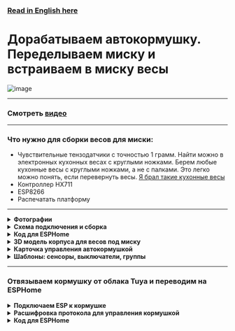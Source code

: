 ### [Read in English here](https://github.com/DivanX10/cat-bowl-with-scales/blob/main/README_EN.md)

# Дорабатываем автокормушку. Переделываем миску и встраиваем в миску весы

![image](https://github.com/DivanX10/cat-bowl-with-scales/assets/64090632/680f93cf-808a-4fb4-938e-c62c3f006a86)


***

### Смотреть [видео](https://youtu.be/qWqOF85e7Kk)

***

### Что нужно для сборки весов для миски:
* Чувствительные тензодатчики с точностью 1 грамм. Найти можно в электронных кухонных весах с круглыми ножками. Берем любые кухонные весы с круглыми ножками, а не с палками. Это легко можно понять, если перевернуть весы. [Я брал такие кухонные весы](https://ozon.ru/t/zewBN6W)
* Контроллер HX711
* ESP8266
* Распечатать платформу 

***

<details>
  <summary><b>Фотографии</b></summary>
  
![image](https://github.com/DivanX10/cat-bowl-with-scales/assets/64090632/df7389fe-d94a-468a-a0af-940cf160bc81)
![image](https://github.com/DivanX10/cat-bowl-with-scales/assets/64090632/f5922b16-2881-4e63-9c3f-eff8ddc1fa62)
![image](https://github.com/DivanX10/cat-bowl-with-scales/assets/64090632/abe8e139-9b38-483d-9db3-028f81224551)
![image](https://github.com/DivanX10/cat-bowl-with-scales/assets/64090632/9f6fc135-7c15-4b94-b5d5-03907ad124ab)


</details>


<details>
  <summary><b>Схема подключения и сборка</b></summary>


![Схема подключения весов к контроллеру HX711 и к ESP8266](https://github.com/DivanX10/cat-bowl-with-scales/assets/64090632/bde19c1b-f528-445c-9f29-a02ab361cd80)

![image](https://github.com/DivanX10/cat-bowl-with-scales/assets/64090632/bbecdcee-01e7-4d82-b56b-de997552f5fb)
![1692211420683](https://github.com/DivanX10/cat-bowl-with-scales/assets/64090632/fed69521-62d4-44f0-bd97-e9a33ec976a5)
![1692211420675](https://github.com/DivanX10/cat-bowl-with-scales/assets/64090632/f258478b-e6c0-4592-86f6-8c3d846ef2f2)
![1692296894910](https://github.com/DivanX10/cat-bowl-with-scales/assets/64090632/24c2ed5a-f6fc-49f3-ae14-95871bf6a00d)
![1692299489836](https://github.com/DivanX10/cat-bowl-with-scales/assets/64090632/dea4d793-994e-4d57-b99e-a52308ee41eb)




  
</details>


<details>
  <summary><b>Код для ESPHome</b></summary>

### Полный код можно посмотреть [здесь](https://github.com/DivanX10/cat-bowl-with-scales/tree/main/config)
***  
Перед тем как использовать весь код, откалибруйте свои весы. Уберите из кода эти строчки и включите журналирование в режиме DEBUG. Так мы будем получать сырые данные. Зафиксируйте вес без груза, скопируйте цифры с логов как есть, потом возъмите груз на 500 грамм и поставьте на весы, зафиксируйте цифры. Все эти цифры запишите в линейный фильтр

Пример фильтра, где `-169085` это сырое значение и это значение без груза на весах, поэтому я указал что данное значение имеет вес 0 грамм, а значение `-92230` отобразилось в логах после того, как я установил груз весом 500 грамм и после указал, что данное значение имеет вес 500 грамм
```
filters:
  - calibrate_linear:
      - -169085 -> 0
      - -92230 -> 500
```

Так выглядит код с журналированием в режиме отладки и без использования фильтра с линейной калибровкой. Это позволит вам получить сырые значения
```
#Журналирование
logger:
  level: DEBUG #Режим отладки

sensor:
  # Весы кошачьей миски
  - platform: hx711
    name: "${node_name} Weight"
    icon: mdi:scale
    id: idWeight
    dout_pin: D7 # DT
    clk_pin: D6  # SCK
    gain: 64
    update_interval: 2s
    unit_of_measurement: g
    accuracy_decimals: 0
    device_class: weight
    state_class: measurement
    entity_category: diagnostic
    internal: False
```

Если показания нестабильны и сильно скачут, то можно использовать дополнительный фильтр, например медиана, что уменьшит частое изменение показании. [Подробнее читаем в документации ESPHome](https://esphome.io/components/sensor/index.html#median)

```
      - median:
          window_size: 7
          send_every: 5
          send_first_at: 4
```


</details>

<details>
  <summary><b>3D модель корпуса для весов под миску</b></summary>
  
Платформу спроектировал в программе FreeCAD. Скачать FreeCAD [можно здесь](https://www.freecad.org/?lang=ru). Я вложил 3 файла, два файла STL и один для FreeCAD, где вы сможете отредактировать при необходимости. Я спроектировал так, чтобы тензодатчики держались крепко и сделал клипсы в виде дуги из-за чего тензодатчики с трудом встают на свои места, нужно тоненькой плоской отверткой поддеть, но зато стоят четко и очень трудно их будет демонтировать без повреждения корпуса.

Готовые модели можно скачать [тут](https://github.com/DivanX10/cat-bowl-with-scales/tree/main/files)

![image](https://github.com/DivanX10/cat-bowl-with-scales/assets/64090632/0c233383-4d06-4839-b33a-e1bf852fab4e)


</details>

<details>
  <summary><b>Карточка управления автокормушкой</b></summary>
  
![image](https://github.com/DivanX10/cat-bowl-with-scales/assets/64090632/c761cc49-fe44-45ce-95d7-375ef393cc4a)
![image](https://github.com/DivanX10/cat-bowl-with-scales/assets/64090632/24ff4dbf-113b-410a-813d-a3d76ea75304)


Для работы карточки необходимо установить компоненты
* [fold-entity-row](https://github.com/thomasloven/lovelace-fold-entity-row)
* [multiple-entity-row](https://github.com/benct/lovelace-multiple-entity-row)


```
type: entities
entities:
  - type: custom:fold-entity-row
    head:
      entity: sensor.kukhnia_avto_kormushka_statusy
      name: Миска
      icon: mdi:cat
      secondary_info:
        attribute: Вес корма
        name: Корм
        unit: g
      type: custom:multiple-entity-row
      show_state: false
      state_header: Статус
      entities:
        - entity: group.kitchen_auto_feeder_info_and_menu
          name: Меню
          state_color: true
          icon: mdi:information-outline
          styles:
            height: 60px
            width: 50px
        - entity: switch.slow_feed
          name: Slow Feed
          type: button
          state_color: true
          icon: mdi:speedometer-slow
          tap_action:
            action: toggle
          styles:
            height: 60px
            width: 50px
        - entity: input_boolean.smartfeeder_pour_the_feed_automatically
          name: Auto Feed
          type: button
          state_color: true
          icon: mdi:auto-mode
          tap_action:
            action: toggle
          styles:
            height: 60px
            width: 50px
        - entity: number.manual_feed
          name: Feed
          type: button
          state_color: true
          styles:
            height: 60px
            width: 50px
    entities:
      - entity: input_button.smartfeeder_pour_cat_food
        name: Насыпать кошкам корм
        secondary_info: last-changed
      - entity: number.manual_feed
        name: Насыпать корм
      - entity: switch.slow_feed
      - entity: input_boolean.smartfeeder_pour_the_feed_automatically
        name: Автокормежка
      - entity: input_number.smartfeeder_serving_quantity
        name: Количество порции
title: Автокормушка

```

  
</details>


<details>
  <summary><b>Шаблоны: сенсоры, выключатели, группы</b></summary>
  

```
#Используем сенсоры нового образца от 2023
#Документация https://www.home-assistant.io/integrations/template/
#Это пример нового образца шаблонов
#template:
#  - sensor:
#      ...
#  - binary_sensor:


template:
#Кухня: Авто кормушка. Статусы
#Объект: sensor.kukhnia_avto_kormushka_statusy
  - sensor:
      - name: 'Кухня: Автокормушка. Статусы'
        unique_id: kitchen auto feeder status
        icon: mdi:cat
        state: '{{ states("input_boolean.smartfeeder_pour_the_feed_automatically") }}'
        attributes:
          Вес миски: '{{ states("sensor.scales_cat_bowl_weight") }}'
          Вес корма: '{{ states("sensor.scales_cat_bowl_weight_food") }}'
          Наличие миски: '{{ states("binary_sensor.scales_cat_bowl_bowl") }}'
          Наличие корма: '{{ states("binary_sensor.scales_cat_bowl_food") }}'


#Вспомогательный элемент: Input Boolean
#https://www.home-assistant.io/integrations/input_boolean/
input_boolean:
#Автокормушка: Сыпать корм автоматически
#Объект: input_boolean.smartfeeder_pour_the_feed_automatically
  smartfeeder_pour_the_feed_automatically:
    name: "Автокормушка: Сыпать корм автоматически"
    icon: mdi:cat

#Группы
#https://www.home-assistant.io/integrations/group/
group:
#Автокормушка: Инфо и меню
#Объект: group.kitchen_auto_feeder_info_and_menu
  kitchen_auto_feeder_info_and_menu:
    name: "Автокормушка: Инфо и меню"
    icon: mdi:information-outline
    all: false
    entities:
      - button.scales_cat_bowl_restart #Перезагрузить
      - binary_sensor.scales_cat_bowl_bowl #Наличие миски
      - binary_sensor.scales_cat_bowl_food #Наличие корма
      - number.scales_cat_bowl_set_weight_for_bowl #Указать вес миски
      - input_number.kitchen_auto_feeder_min_feed_threshold #Минимальный порог корма
      - sensor.scales_cat_bowl_weight #Вес миски
      - sensor.scales_cat_bowl_weight_food #Вес корма

#Вспомогательный элемент: Число
#https://www.home-assistant.io/integrations/input_number
input_number:
#Автокормушка: Минимальный порог корма
#Объект: input_number.kitchen_auto_feeder_min_feed_threshold
  kitchen_auto_feeder_min_feed_threshold:
    name: "Минимальный порог корма"
    min: 5
    max: 30
    step: 1
    mode: slider #box
    icon: mdi:weight-gram

```
  
</details>


***


### Отвязываем кормушку от облака Tuya и переводим на ESPHome


<details>
  <summary><b>Подключаем ESP к кормушке</b></summary>

  > Используйте платы ESP8266 и ESP32 на свое усмотрение, я использовал ESP32 по той причине, что оно у меня было свободным
 
Выпаиваем чип WBR2 и подключаем ESP

![image](https://github.com/DivanX10/cat-bowl-with-scales/assets/64090632/c1ad69c7-c963-4932-bf9b-0d4a6b19d0ea)
![image](https://github.com/DivanX10/cat-bowl-with-scales/assets/64090632/533b0f16-4dcd-42ce-8f7d-36d0fdd44692)
![image](https://github.com/DivanX10/cat-bowl-with-scales/assets/64090632/ae929434-ed82-4fbf-bc39-5bfa4d290a13)
![image](https://github.com/DivanX10/cat-bowl-with-scales/assets/64090632/87fc1946-cf70-4b3f-ae72-8fb07e55289a)
  
</details>

<details>
  <summary><b>Расшифровка протокола для управления кормушкой</b></summary>

> Примечание. На текущий момент сенсоры пока что не работает из-за отсутствия этой кормушки в компоненте TuyaMCU для ESPHome. В Tasmota эта кормушка в компоненте TuyaMCU доступна и сенсоры там работают. Возможно в будущем добавят кормушку в компонент TuyaMCU для ESPHome. Следите за Issues [здесь](https://github.com/esphome/issues/issues/4844)
  
**Включить меделенную подачу корма**
```
55:AA:00:06:00:05:06:01:00:01:01:13
```

**Выключить меделенную подачу корма**
```
55:AA:00:06:00:05:06:01:00:01:00:12
```
***

**Включить 24 часа**
```
55:AA:03:07:00:05:66:01:00:01:01:77
```

**Выключить 24 часа**
```
55:AA:03:07:00:05:66:01:00:01:00:76
```
***

**Подача порции корма**

1 порция
```
55:AA:00:06:00:08:03:02:00:04:00:00:00:01:17
```

2 порции
```
55:AA:00:06:00:08:03:02:00:04:00:00:00:02:18
```

3 порции
```
55:AA:00:06:00:08:03:02:00:04:00:00:00:03:19
```

4 порции
```
55:AA:00:06:00:08:03:02:00:04:00:00:00:04:1A
```

5 порции
```
55:AA:00:06:00:08:03:02:00:04:00:00:00:05:1B
```

6 порции
```
55:AA:00:06:00:08:03:02:00:04:00:00:00:06:1C
```

***

**Длительность воспроизведения речи**

0
```
55:AA:00:06:00:08:12:02:00:04:00:00:00:00:25
```

1
```
55:AA:00:06:00:08:12:02:00:04:00:00:00:01:26
```

2
```
55:AA:00:06:00:08:12:02:00:04:00:00:00:02:27
```

3
```
55:AA:00:06:00:08:12:02:00:04:00:00:00:03:28
```

4
```
55:AA:00:06:00:08:12:02:00:04:00:00:00:04:29
```

5
```
55:AA:00:06:00:08:12:02:00:04:00:00:00:05:2A
```

6
```
55:AA:00:06:00:08:12:02:00:04:00:00:00:06:2B
```

***

**Сенсор наличия корма в баке**

В контейнере корм имеется
```
55:AA:03:07:00:05:0E:05:00:01:00:22
```

В контейнере корм закончился
```
55:AA:03:07:00:05:0E:05:00:01:01:23
```

</details>

<details>
  <summary><b>Код для ESPHome</b></summary>
  
Я выложил два варианта кода, один только для управления кормушкой, а второй код, где будет управление кормушкой и миска с весами

<details>
  <summary>Управление только кормушкой</summary>
  

```
substitutions:
  board_name: ESP Feeder S36 Tuya
  node_name: feeder-s36-tuya

esphome:
  name: feeder-s36-tuya
  friendly_name: feeder-s36-tuya
  comment: ESP Feeder S36 Tuya

esp32:
  board: esp32dev
  framework:
    type: arduino

#Учетные данные Wi-Fi для подключения платы к домашней сети
wifi:
  ssid: !secret wifi_ssid
  password: !secret wifi_password
  fast_connect: off
  reboot_timeout: 5min

#Если не будет связи с WiFi, то поднимется точка доступа
  ap:
    ssid: ESP Feeder S36 Tuya
    password: !secret ap_esp_password

#Компонент captive portal в ESPHome является резервным механизмом на случай сбоя подключения к настроенному Wi-Fi
captive_portal:

#Веб сервер выключен специально, так как кофемашина выключается самопроизвольно в любой момент
web_server:
  port: 80

# Enable logging
logger:
  level: ERROR
  baud_rate: 0

#Enable Home Assistant API
api:

#Enable OTA
ota:
  password: "esphome"


#####################################################################################
######################################### UART ######################################
uart:
  tx_pin: GPIO1
  rx_pin: GPIO3
  baud_rate: 9600
  stop_bits: 1
  data_bits: 8
  parity: NONE

#Включить компонент Tuya MCU
tuya:
  time_id: sntp_time


#####################################################################################
########################### Глобальные переменные ###################################
globals:
#Состояние выключателя Slow Feed
  - id: idSavedSwitchSlowFeed
    type: bool
    restore_value: yes
    initial_value: 'false'

#Состояние выключателя 24 Hours
  - id: idSavedSwitch24Hours
    type: bool
    restore_value: yes
    initial_value: 'true'


#####################################################################################
################################## Выключатель ######################################
switch:
#Медленная подача корма
  - platform: template
    name: "Slow Feed"
    icon: mdi:speedometer-slow
    optimistic: true
    lambda: !lambda 'return id(idSavedSwitchSlowFeed);'
    turn_on_action:
      - uart.write: [0x55, 0xAA, 0x00, 0x06, 0x00, 0x05, 0x06, 0x01, 0x00, 0x01, 0x01, 0x13]
    turn_off_action:
      - uart.write: [0x55, 0xAA, 0x00, 0x06, 0x00, 0x05, 0x06, 0x01, 0x00, 0x01, 0x00, 0x12]

#Включить отображение на часах 24 часовой формат времени 
  - platform: template
    name: "24 Hours"
    icon: mdi:hours-24
    optimistic: true
    lambda: !lambda 'return id(idSavedSwitch24Hours);'
    turn_on_action:
      - uart.write: [0x55, 0xAA, 0x00, 0x06, 0x00, 0x05, 0x66, 0x01, 0x00, 0x01, 0x01, 0x73]
    turn_off_action:
      - uart.write: [0x55, 0xAA, 0x00, 0x06, 0x00, 0x05, 0x66, 0x01, 0x00, 0x01, 0x00, 0x72]


#####################################################################################
################################## Сенсор ###########################################
sensor:
#Сенсор уровня сигнала WiFi
  - platform: wifi_signal
    name: "RSSI WiFi"
    icon: mdi:wifi
    update_interval: 60s

#Скрытый сенсор безотказной работы в секундах
  - platform: uptime
    name: "Uptime sec"
    icon: mdi:clock-outline
    id: uptime_sensor
    internal: True #Скрыть - true \показать - false
    update_interval: 60s
    on_raw_value:
      then:
        - text_sensor.template.publish:
            id: uptime_esp
            state: !lambda |-
              int seconds = round(id(uptime_sensor).raw_state);
              int days = seconds / (24 * 3600);
              seconds = seconds % (24 * 3600);
              int hours = seconds / 3600;
              seconds = seconds % 3600;
              int minutes = seconds /  60;
              seconds = seconds % 60;
              return (
                (days ? String(days) + "d " : "") +
                (hours ? String(hours) + "h " : "") +
                (String(minutes) + "m")
              ).c_str();


#####################################################################################
################################### Текстовый сенсор ################################
text_sensor:
#Сенсор IP
  - platform: wifi_info
    ip_address:
      name: IP

#ESPHome Version
  - platform: version
    name: "ESPHome Version"
    hide_timestamp: true
    

#Время безотказной работы
  - platform: template
    name: "Uptime ESP"
    icon: mdi:clock-start
    id: uptime_esp
    entity_category: diagnostic


#####################################################################################
####################################### Кнопка ######################################
button:
#Перезагрузка
  - platform: restart
    name: "Restart"
    icon: mdi:restart

#Кнопка кормежки. Выдает порции корма столько, сколько будет выставлено в ползунке количество корма
  - platform: template
    name: "Feed"
    icon: mdi:food-drumstick
    on_press:
      - if:
          condition:
              - lambda: 'return id(idFeedPortions).state == 1;'
          then:
              - uart.write: [0x55, 0xAA, 0x00, 0x06, 0x00, 0x08, 0x03, 0x02, 0x00, 0x04, 0x00, 0x00, 0x00, 0x01, 0x17]
      - if:
          condition:
              - lambda: 'return id(idFeedPortions).state == 2;'
          then:
              - uart.write: [0x55, 0xAA, 0x00, 0x06, 0x00, 0x08, 0x03, 0x02, 0x00, 0x04, 0x00, 0x00, 0x00, 0x02, 0x18]
      - if:
          condition:
              - lambda: 'return id(idFeedPortions).state == 3;'
          then:
              - uart.write: [0x55, 0xAA, 0x00, 0x06, 0x00, 0x08, 0x03, 0x02, 0x00, 0x04, 0x00, 0x00, 0x00, 0x03, 0x19]
      - if:
          condition:
              - lambda: 'return id(idFeedPortions).state == 4;'
          then:
              - uart.write: [0x55, 0xAA, 0x00, 0x06, 0x00, 0x08, 0x03, 0x02, 0x00, 0x04, 0x00, 0x00, 0x00, 0x04, 0x1A]
      - if:
          condition:
              - lambda: 'return id(idFeedPortions).state == 5;'
          then:
              - uart.write: [0x55, 0xAA, 0x00, 0x06, 0x00, 0x08, 0x03, 0x02, 0x00, 0x04, 0x00, 0x00, 0x00, 0x05, 0x1B]
      - if:
          condition:
              - lambda: 'return id(idFeedPortions).state == 6;'
          then:
              - uart.write: [0x55, 0xAA, 0x00, 0x06, 0x00, 0x08, 0x03, 0x02, 0x00, 0x04, 0x00, 0x00, 0x00, 0x06, 0x1C]


#####################################################################################
####################################### Число #######################################
number:
#Выставляем количество подаваемой порции корма
  - platform: template
    name: "Feed Portions"
    icon: mdi:wall-sconce-round-variant
    id: idFeedPortions
    min_value: 1
    max_value: 6
    step: 1
    mode: slider #slider/box
    optimistic: true
    restore_value: true

#Продолжительность записи речи
  - platform: template
    name: "Voice Times"
    id: idVoiceTimes
    min_value: 1
    max_value: 6
    step: 1
    mode: slider #slider/box
    optimistic: true
    restore_value: true
    on_value:
      - if:
          condition:
              - lambda: 'return id(idVoiceTimes).state == 0;'
          then:
               - uart.write: [0x55, 0xAA, 0x00, 0x06, 0x00, 0x08, 0x12, 0x02, 0x00, 0x04, 0x00, 0x00, 0x00, 0x00, 0x25]
      - if:
          condition:
              - lambda: 'return id(idVoiceTimes).state == 1;'
          then:
               - uart.write: [0x55, 0xAA, 0x00, 0x06, 0x00, 0x08, 0x12, 0x02, 0x00, 0x04, 0x00, 0x00, 0x00, 0x01, 0x26]
      - if:
          condition:
              - lambda: 'return id(idVoiceTimes).state == 2;'
          then:
               - uart.write: [0x55, 0xAA, 0x00, 0x06, 0x00, 0x08, 0x12, 0x02, 0x00, 0x04, 0x00, 0x00, 0x00, 0x02, 0x27]
      - if:
          condition:
              - lambda: 'return id(idVoiceTimes).state == 3;'
          then:
               - uart.write: [0x55, 0xAA, 0x00, 0x06, 0x00, 0x08, 0x12, 0x02, 0x00, 0x04, 0x00, 0x00, 0x00, 0x03, 0x28]
      - if:
          condition:
              - lambda: 'return id(idVoiceTimes).state == 4;'
          then:
               - uart.write: [0x55, 0xAA, 0x00, 0x06, 0x00, 0x08, 0x12, 0x02, 0x00, 0x04, 0x00, 0x00, 0x00, 0x04, 0x29]
      - if:
          condition:
              - lambda: 'return id(idVoiceTimes).state == 5;'
          then:
               - uart.write: [0x55, 0xAA, 0x00, 0x06, 0x00, 0x08, 0x12, 0x02, 0x00, 0x04, 0x00, 0x00, 0x00, 0x05, 0x2A]
      - if:
          condition:
              - lambda: 'return id(idVoiceTimes).state == 6;'
          then:
               - uart.write: [0x55, 0xAA, 0x00, 0x06, 0x00, 0x08, 0x12, 0x02, 0x00, 0x04, 0x00, 0x00, 0x00, 0x06, 0x2B]


#####################################################################################
####################################### Время #######################################
time:
  - platform: sntp
    id: sntp_time
    timezone: Europe/Moscow

```
  
</details>

<details>
  <summary>Управление кормушкой и миской с весами</summary>
  

```
substitutions:
  board_name: ESP Feeder S36 Tuya
  node_name: feeder-s36-tuya

esphome:
  name: feeder-s36-tuya
  friendly_name: feeder-s36-tuya
  comment: ESP Feeder S36 Tuya

esp32:
  board: esp32dev
  framework:
    type: arduino

#Учетные данные Wi-Fi для подключения платы к домашней сети
wifi:
  ssid: !secret wifi_ssid
  password: !secret wifi_password
  fast_connect: off
  reboot_timeout: 5min

#Если не будет связи с WiFi, то поднимется точка доступа
  ap:
    ssid: ESP Feeder S36 Tuya
    password: !secret ap_esp_password

#Компонент captive portal в ESPHome является резервным механизмом на случай сбоя подключения к настроенному Wi-Fi
captive_portal:

#Веб сервер выключен специально, так как кофемашина выключается самопроизвольно в любой момент
web_server:
  port: 80

# Enable logging
logger:
  level: ERROR
  baud_rate: 0

#Enable Home Assistant API
api:

#Enable OTA
ota:
  password: "esphome"

#####################################################################################
######################################### UART ######################################
uart:
  tx_pin: GPIO1
  rx_pin: GPIO3
  baud_rate: 9600
  stop_bits: 1
  data_bits: 8
  parity: NONE

#Включить компонент Tuya MCU
tuya:
  time_id: sntp_time

#####################################################################################
########################### Глобальные переменные ###################################
globals:
#Состояние выключателя Slow Feed
  - id: idSavedSwitchSlowFeed
    type: bool
    restore_value: yes
    initial_value: 'false'

#Состояние выключателя 24 Hours
  - id: idSavedSwitch24Hours
    type: bool
    restore_value: yes
    initial_value: 'true'


#####################################################################################
################################## Выключатель ######################################
switch:
#Медленная подача корма
  - platform: template
    name: "Slow Feed"
    icon: mdi:speedometer-slow
    optimistic: true
    lambda: !lambda 'return id(idSavedSwitchSlowFeed);'
    turn_on_action:
      - uart.write: [0x55, 0xAA, 0x00, 0x06, 0x00, 0x05, 0x06, 0x01, 0x00, 0x01, 0x01, 0x13]
    turn_off_action:
      - uart.write: [0x55, 0xAA, 0x00, 0x06, 0x00, 0x05, 0x06, 0x01, 0x00, 0x01, 0x00, 0x12]

#Включить отображение на часах 24 часовой формат времени 
  - platform: template
    name: "24 Hours"
    icon: mdi:hours-24
    optimistic: true
    lambda: !lambda 'return id(idSavedSwitch24Hours);'
    turn_on_action:
      - uart.write: [0x55, 0xAA, 0x00, 0x06, 0x00, 0x05, 0x66, 0x01, 0x00, 0x01, 0x01, 0x73]
    turn_off_action:
      - uart.write: [0x55, 0xAA, 0x00, 0x06, 0x00, 0x05, 0x66, 0x01, 0x00, 0x01, 0x00, 0x72]


#####################################################################################
################################## Сенсор ###########################################
sensor:
#Сенсор общего веса
  - platform: hx711
    name: "Weight"
    icon: mdi:scale
    id: idWeight
    dout_pin: GPIO15 # DT зеленый провод
    clk_pin: GPIO16  # SCK белый провод
    gain: 64
    update_interval: 1s
    unit_of_measurement: g
    accuracy_decimals: 0
    device_class: weight
    state_class: measurement
    entity_category: diagnostic
    internal: False
    filters:
      - calibrate_linear:
          - 56194 -> 0
          - 127044 -> 500
      - median:
          window_size: 7
          send_every: 5
          send_first_at: 4
      #Если миска извлечена, то вес корма будет 0
      - lambda: !lambda |-
          if (x < 0) return 0;
          return x;
    on_value:
      then:
      - if:
          condition:
              #Если вес миски ниже 20, значит миски нет
              - lambda: 'return id(idWeight).state < 20;'
          then:
              #Опубликовать статус OFF
              - binary_sensor.template.publish:
                  id: idBowl
                  state: OFF
      - if:
          condition:
              #Если вес миски выше 60, значит миска на месте
              - lambda: 'return id(idWeight).state > 60;'
          then:
              #Опубликовать статус ON
              - binary_sensor.template.publish:
                  id: idBowl
                  state: ON

#Сенсор веса корма в миске
  - platform: template
    name: "Weight Food"
    icon: mdi:weight-gram
    id: idWeightFood
    update_interval: 1s
    unit_of_measurement: g
    accuracy_decimals: 0
    device_class: weight
    state_class: measurement
    lambda: 'return id(idWeight).state - id(idSetWeightBowl).state;' #Вычитаем вес миски и получаем вес корма
    filters:
        #Если миска извлечена, то вес корма будет 0
        - lambda: !lambda |-
            if (x < 0) return 0;
            return x;
        #Используем фильтр медиану
        - median:
            window_size: 7
            send_every: 5
            send_first_at: 4
    on_value:
      then:
      - if:
          condition:
              #Если вес миски ниже 1, значит корма в миске нет
              - lambda: 'return id(idWeightFood).state < 1;'
          then:
              #Опубликовать статус OFF
              - binary_sensor.template.publish:
                  id: idFood
                  state: OFF
      - if:
          condition:
              #Если вес миски выше 1, значит корм в миске есть
              - lambda: 'return id(idWeightFood).state > 1;'
          then:
              #Опубликовать статус ON
              - binary_sensor.template.publish:
                  id: idFood
                  state: ON

#Сенсор уровня сигнала WiFi
  - platform: wifi_signal
    name: "RSSI WiFi"
    icon: mdi:wifi
    update_interval: 60s

#Скрытый сенсор безотказной работы в секундах
  - platform: uptime
    name: "Uptime sec"
    icon: mdi:clock-outline
    id: uptime_sensor
    internal: True #Скрыть - true \показать - false
    update_interval: 60s
    on_raw_value:
      then:
        - text_sensor.template.publish:
            id: uptime_esp
            state: !lambda |-
              int seconds = round(id(uptime_sensor).raw_state);
              int days = seconds / (24 * 3600);
              seconds = seconds % (24 * 3600);
              int hours = seconds / 3600;
              seconds = seconds % 3600;
              int minutes = seconds /  60;
              seconds = seconds % 60;
              return (
                (days ? String(days) + "d " : "") +
                (hours ? String(hours) + "h " : "") +
                (String(minutes) + "m")
              ).c_str();


#####################################################################################
################################## Бинарный сенсор ##################################
binary_sensor:
#Наличие миски
  - platform: template
    name: "Bowl"
    icon: mdi:bowl
    id: idBowl
    internal: false #Скрыть - true \показать - false

#Наличие корма в миске
  - platform: template
    name: "Food"
    icon: mdi:bowl
    id: idFood
    internal: false #Скрыть - true \показать - false

#Наличие корма в баке
  - platform: template
    name: "Food level"
    icon: mdi:food-drumstick
    id: idFoodLevel
    internal: false #Скрыть - true \показать - false

#####################################################################################
################################### Текстовый сенсор ################################
text_sensor:
#Сенсор IP
  - platform: wifi_info
    ip_address:
      name: IP

#ESPHome Version
  - platform: version
    name: "ESPHome Version"
    hide_timestamp: true
    

#Время безотказной работы
  - platform: template
    name: "Uptime ESP"
    icon: mdi:clock-start
    id: uptime_esp
    entity_category: diagnostic


#####################################################################################
####################################### Кнопка ######################################
button:
#Перезагрузка
  - platform: restart
    name: "Restart"
    icon: mdi:restart

#Кнопка кормежки. Выдает порции корма столько, сколько будет выставлено в ползунке количество корма
  - platform: template
    name: "Feed"
    icon: mdi:food-drumstick
    on_press:
      - if:
          condition:
              - lambda: 'return id(idFeedPortions).state == 1;'
          then:
              - uart.write: [0x55, 0xAA, 0x00, 0x06, 0x00, 0x08, 0x03, 0x02, 0x00, 0x04, 0x00, 0x00, 0x00, 0x01, 0x17]
      - if:
          condition:
              - lambda: 'return id(idFeedPortions).state == 2;'
          then:
              - uart.write: [0x55, 0xAA, 0x00, 0x06, 0x00, 0x08, 0x03, 0x02, 0x00, 0x04, 0x00, 0x00, 0x00, 0x02, 0x18]
      - if:
          condition:
              - lambda: 'return id(idFeedPortions).state == 3;'
          then:
              - uart.write: [0x55, 0xAA, 0x00, 0x06, 0x00, 0x08, 0x03, 0x02, 0x00, 0x04, 0x00, 0x00, 0x00, 0x03, 0x19]
      - if:
          condition:
              - lambda: 'return id(idFeedPortions).state == 4;'
          then:
              - uart.write: [0x55, 0xAA, 0x00, 0x06, 0x00, 0x08, 0x03, 0x02, 0x00, 0x04, 0x00, 0x00, 0x00, 0x04, 0x1A]
      - if:
          condition:
              - lambda: 'return id(idFeedPortions).state == 5;'
          then:
              - uart.write: [0x55, 0xAA, 0x00, 0x06, 0x00, 0x08, 0x03, 0x02, 0x00, 0x04, 0x00, 0x00, 0x00, 0x05, 0x1B]
      - if:
          condition:
              - lambda: 'return id(idFeedPortions).state == 6;'
          then:
              - uart.write: [0x55, 0xAA, 0x00, 0x06, 0x00, 0x08, 0x03, 0x02, 0x00, 0x04, 0x00, 0x00, 0x00, 0x06, 0x1C]


#####################################################################################
####################################### Число #######################################
number:
#Выставляем вес миски чтобы не отображать вес, а отображать вес корма
  - platform: template
    name: "Set weight for bowl"
    icon: mdi:bowl
    id: idSetWeightBowl
    min_value: 70
    max_value: 100
    step: 1
    mode: slider #slider/box
    optimistic: true
    restore_value: true

#Выставляем количество подаваемой порции корма
  - platform: template
    name: "Feed Portions"
    icon: mdi:wall-sconce-round-variant
    id: idFeedPortions
    min_value: 1
    max_value: 6
    step: 1
    mode: slider #slider/box
    optimistic: true
    restore_value: true

#Продолжительность записи речи
  - platform: template
    name: "Voice Times"
    id: idVoiceTimes
    min_value: 1
    max_value: 6
    step: 1
    mode: slider #slider/box
    optimistic: true
    restore_value: true
    on_value:
      - if:
          condition:
              - lambda: 'return id(idVoiceTimes).state == 0;'
          then:
               - uart.write: [0x55, 0xAA, 0x00, 0x06, 0x00, 0x08, 0x12, 0x02, 0x00, 0x04, 0x00, 0x00, 0x00, 0x00, 0x25]
      - if:
          condition:
              - lambda: 'return id(idVoiceTimes).state == 1;'
          then:
               - uart.write: [0x55, 0xAA, 0x00, 0x06, 0x00, 0x08, 0x12, 0x02, 0x00, 0x04, 0x00, 0x00, 0x00, 0x01, 0x26]
      - if:
          condition:
              - lambda: 'return id(idVoiceTimes).state == 2;'
          then:
               - uart.write: [0x55, 0xAA, 0x00, 0x06, 0x00, 0x08, 0x12, 0x02, 0x00, 0x04, 0x00, 0x00, 0x00, 0x02, 0x27]
      - if:
          condition:
              - lambda: 'return id(idVoiceTimes).state == 3;'
          then:
               - uart.write: [0x55, 0xAA, 0x00, 0x06, 0x00, 0x08, 0x12, 0x02, 0x00, 0x04, 0x00, 0x00, 0x00, 0x03, 0x28]
      - if:
          condition:
              - lambda: 'return id(idVoiceTimes).state == 4;'
          then:
               - uart.write: [0x55, 0xAA, 0x00, 0x06, 0x00, 0x08, 0x12, 0x02, 0x00, 0x04, 0x00, 0x00, 0x00, 0x04, 0x29]
      - if:
          condition:
              - lambda: 'return id(idVoiceTimes).state == 5;'
          then:
               - uart.write: [0x55, 0xAA, 0x00, 0x06, 0x00, 0x08, 0x12, 0x02, 0x00, 0x04, 0x00, 0x00, 0x00, 0x05, 0x2A]
      - if:
          condition:
              - lambda: 'return id(idVoiceTimes).state == 6;'
          then:
               - uart.write: [0x55, 0xAA, 0x00, 0x06, 0x00, 0x08, 0x12, 0x02, 0x00, 0x04, 0x00, 0x00, 0x00, 0x06, 0x2B]


#####################################################################################
####################################### Время #######################################
time:
  - platform: sntp
    id: sntp_time
    timezone: Europe/Moscow

```
  
</details>


</details>




